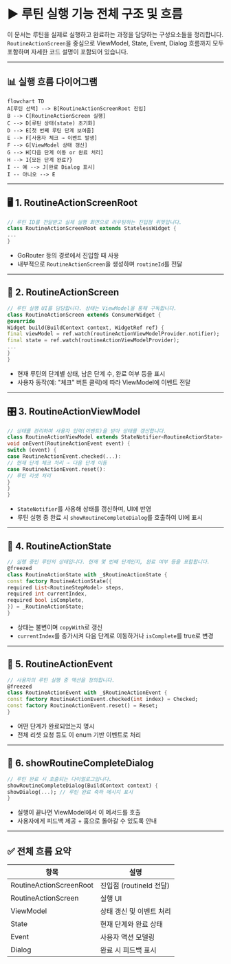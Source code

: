 
# ▶️ 루틴 실행 기능 전체 구조 및 흐름

이 문서는 루틴을 실제로 실행하고 완료하는 과정을 담당하는 구성요소들을 정리합니다.
`RoutineActionScreen`을 중심으로 ViewModel, State, Event, Dialog 흐름까지 모두 포함하며 자세한 코드 설명이 포함되어 있습니다.

---

## 📊 실행 흐름 다이어그램

```mermaid
flowchart TD
A[루틴 선택] --> B[RoutineActionScreenRoot 진입]
B --> C[RoutineActionScreen 실행]
C --> D[루틴 상태(state) 초기화]
D --> E[첫 번째 루틴 단계 보여줌]
E --> F[사용자 체크 → 이벤트 발생]
F --> G[ViewModel 상태 갱신]
G --> H[다음 단계 이동 or 완료 처리]
H --> I{모든 단계 완료?}
I -- 예 --> J[완료 Dialog 표시]
I -- 아니오 --> E
```

---

## 🖥 1. RoutineActionScreenRoot

```dart
// 루틴 ID를 전달받고 실제 실행 화면으로 라우팅하는 진입점 위젯입니다.
class RoutineActionScreenRoot extends StatelessWidget {
...
}
```

- GoRouter 등의 경로에서 진입할 때 사용
- 내부적으로 `RoutineActionScreen`을 생성하며 `routineId`를 전달

---

## 🧭 2. RoutineActionScreen

```dart
// 루틴 실행 UI를 담당합니다. 상태는 ViewModel을 통해 구독합니다.
class RoutineActionScreen extends ConsumerWidget {
@override
Widget build(BuildContext context, WidgetRef ref) {
final viewModel = ref.watch(routineActionViewModelProvider.notifier);
final state = ref.watch(routineActionViewModelProvider);
...
}
}
```

- 현재 루틴의 단계별 상태, 남은 단계 수, 완료 여부 등을 표시
- 사용자 동작(예: "체크" 버튼 클릭)에 따라 ViewModel에 이벤트 전달

---

## 🎛 3. RoutineActionViewModel

```dart
// 상태를 관리하며 사용자 입력(이벤트)을 받아 상태를 갱신합니다.
class RoutineActionViewModel extends StateNotifier<RoutineActionState> {
void onEvent(RoutineActionEvent event) {
switch (event) {
case RoutineActionEvent.checked(...):
// 현재 단계 체크 처리 → 다음 단계 이동
case RoutineActionEvent.reset():
// 루틴 리셋 처리
}
}
}
```

- `StateNotifier`를 사용해 상태를 갱신하며, UI에 반영
- 루틴 실행 중 완료 시 `showRoutineCompleteDialog`를 호출하여 UI에 표시

---

## 🧠 4. RoutineActionState

```dart
// 실행 중인 루틴의 상태입니다. 현재 몇 번째 단계인지, 완료 여부 등을 포함합니다.
@freezed
class RoutineActionState with _$RoutineActionState {
const factory RoutineActionState({
required List<RoutineStepModel> steps,
required int currentIndex,
required bool isComplete,
}) = _RoutineActionState;
}
```

- 상태는 불변이며 `copyWith`로 갱신
- `currentIndex`를 증가시켜 다음 단계로 이동하거나 `isComplete`를 true로 변경

---

## 🔁 5. RoutineActionEvent

```dart
// 사용자의 루틴 실행 중 액션을 정의합니다.
@freezed
class RoutineActionEvent with _$RoutineActionEvent {
const factory RoutineActionEvent.checked(int index) = Checked;
const factory RoutineActionEvent.reset() = Reset;
}
```

- 어떤 단계가 완료되었는지 명시
- 전체 리셋 요청 등도 이 enum 기반 이벤트로 처리

---

## 🎉 6. showRoutineCompleteDialog

```dart
// 루틴 완료 시 호출되는 다이얼로그입니다.
showRoutineCompleteDialog(BuildContext context) {
showDialog(...); // 루틴 완료 축하 메시지 표시
}
```

- 실행이 끝나면 ViewModel에서 이 메서드를 호출
- 사용자에게 피드백 제공 + 홈으로 돌아갈 수 있도록 안내

---

## ✅ 전체 흐름 요약

| 항목 | 설명 |
|------|------|
| RoutineActionScreenRoot | 진입점 (routineId 전달) |
| RoutineActionScreen | 실행 UI |
| ViewModel | 상태 갱신 및 이벤트 처리 |
| State | 현재 단계와 완료 상태 |
| Event | 사용자 액션 모델링 |
| Dialog | 완료 시 피드백 표시 |

